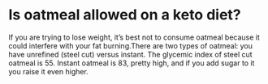 # Is oatmeal allowed on a keto diet?

If you are trying to lose weight, it’s best not to consume oatmeal because it could interfere with your fat burning.There are two types of oatmeal: you have unrefined (steel cut) versus instant. The glycemic index of steel cut oatmeal is 55. Instant oatmeal is 83, pretty high, and if you add sugar to it you raise it even higher.